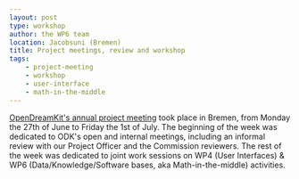 ```yaml
---
layout: post
type: workshop
author: the WP6 team
location: Jacobsuni (Bremen)
title: Project meetings, review and workshop
tags:
    - project-meeting
    - workshop
    - user-interface
    - math-in-the-middle
---
```


[OpenDreamKit's annual project meeting](/meetings/2016-06-27-Bremen/)
took place in Bremen, from Monday the 27th of June to Friday the
1st of July. The beginning of the week was dedicated to ODK's open
and internal meetings, including an informal review with our Project
Officer and the Commission reviewers. The rest of the week was
dedicated to joint work sessions on WP4 (User Interfaces) &
WP6 (Data/Knowledge/Software bases, aka Math-in-the-middle)
activities.
